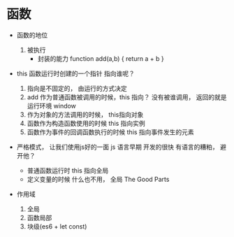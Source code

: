 # 函数

- 函数的地位
    1. 被执行
        - 封装的能力
        function add(a,b) {
            return a + b
        }

- this
    函数运行时创建的一个指针 指向谁呢？
    1. 指向是不固定的， 由运行的方式决定
    2. add 作为普通函数被调用的时候，this 指向？
    没有被谁调用， 返回的就是 运行环境
    window
    3. 作为对象的方法调用的时候， this指向对象
    4. 函数作为构造函数使用的时候 this 指向实例
    5. 函数作为事件的回调函数执行的时候 this 指向事件发生的元素

- 严格模式， 让我们使用js好的一面
    js 语言早期 开发的很快 有语言的糟粕， 避开他？
    - 普通函数运行时 this 指向全局
    - 定义变量的时候 什么也不用， 全局
    The  Good   Parts

- 作用域
    1. 全局
    2. 函数局部
    3. 块级(es6 + let const)
    